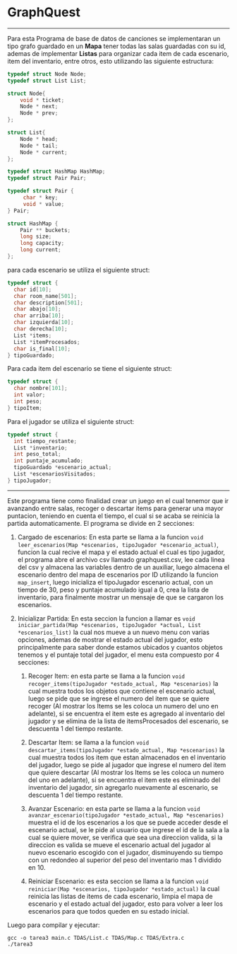 GraphQuest
=====
---
Para esta Programa de base de datos de canciones se implementaran un tipo grafo guardado en un **Mapa** tener todas las salas guardadas con su id, ademas de implementar **Listas**  para organizar cada item de cada escenario, item del inventario, entre otros, esto utilizando las siguiente estructura:
````c
typedef struct Node Node;
typedef struct List List;

struct Node{
    void * ticket; 
    Node * next;
    Node * prev;
};

struct List{
    Node * head;
    Node * tail;
    Node * current;
};
````
````c
typedef struct HashMap HashMap;
typedef struct Pair Pair;

typedef struct Pair {
     char * key;
     void * value;
} Pair;

struct HashMap {
    Pair ** buckets;
    long size;
    long capacity;
    long current;
};
````
para cada escenario se utiliza el siguiente struct:
````c
typedef struct {
  char id[10];           
  char room_name[501];
  char description[501];
  char abajo[10];
  char arriba[10];
  char izquierda[10];
  char derecha[10];       
  List *items; 
  List *itemProcesados;
  char is_final[10]; 
} tipoGuardado;
````
Para cada item del escenario se tiene el siguiente struct:
````c
typedef struct {
  char nombre[101];
  int valor;
  int peso;
} tipoItem;
````
Para el jugador se utiliza el siguiente struct:
````c
typedef struct { 
  int tiempo_restante;
  List *inventario;
  int peso_total;
  int puntaje_acumulado;
  tipoGuardado *escenario_actual;
  List *escenariosVisitados;
} tipoJugador;
````
---
Este programa tiene como finalidad crear un juego en el cual tenemor que ir avanzando entre salas, recoger o descartar items para generar una mayor puntacion, teniendo en cuenta el tiempo, el cual si se acaba se reinicia la partida automaticamente. El programa se divide en 2 secciones:

1. Cargado de escenarios: En esta parte se llama a la funcion `void leer_escenarios(Map *escenarios, tipoJugador *escenario_actual)`, funcion la cual recive el mapa y el estado actual el cual es tipo jugador, el programa abre el archivo csv llamado graphquest.csv, lee cada linea del csv y almacena las variables dentro de un auxiliar, luego almacena el escenario dentro del mapa de escenarios por ID utilizando la funcion `map_insert`, luego inicializa el tipoJugador escenario actual, con un tiempo de 30, peso y puntaje acumulado igual a 0, crea la lista de inventario, para finalmente mostrar un mensaje de que se cargaron los escenarios. 

2. Inicializar Partida: En esta seccion la funcion a llamar es `void iniciar_partida(Map *escenarios, tipoJugador *actual, List *escenarios_list)` la cual nos mueve a un nuevo menu con varias opciones, ademas de mostrar el estado actual del jugador, esto principalmente para saber donde estamos ubicados y cuantos objetos tenemos y el puntaje total del jugador, el menu esta compuesto por 4 secciones:

    1. Recoger Item: en esta parte se llama a la funcion `void recoger_items(tipoJugador *estado_actual, Map *escenarios)` la cual muestra todos los objetos que contiene el escenario actual, luego se pide que se ingrese el numero del item que se quiere recoger (Al mostrar los Items se les coloca un numero del uno en adelante), si se encuentra el item este es agregado al inventario del jugador y se elimina de la lista de itemsProcesados del escenario, se descuenta 1 del tiempo restante.
    
    2. Descartar Item: se llama a la funcion `void descartar_items(tipoJugador *estado_actual, Map *escenarios)` la cual muestra todos los item que estan almacenados en el inventario del jugador, luego se pide al jugador que ingrese el numero del item que quiere descartar (Al mostrar los Items se les coloca un numero del uno en adelante), si se encuentra el item este es eliminado del inventario del jugador, sin agregarlo nuevamente al escenario, se descuenta 1 del tiempo restante.
    
    3. Avanzar Escenario: en esta parte se llama a la funcion `void avanzar_escenario(tipoJugador *estado_actual, Map *escenarios)` muestra el id de los escenarios a los que se puede acceder desde el escenario actual, se le pide al usuario que ingrese el id de la sala a la cual se quiere mover, se verifica que sea una direccion valida, si la direccion es valida se mueve el escenario actual del jugador al nuevo escenario escogido con el jugador, disminuyendo su tiempo con un redondeo al superior del peso del inventario mas 1 dividido en 10.
   
    4. Reiniciar Escenario: es esta seccion se llama a la funcion `void reiniciar(Map *escenarios, tipoJugador *estado_actual)` la cual reinicia las listas de items de cada escenario, limpia el mapa de escenario y el estado actual del jugador, esto para volver a leer los escenarios para que todos queden en su estado inicial.
       
Luego para compilar y ejecutar:

    gcc -o tarea3 main.c TDAS/List.c TDAS/Map.c TDAS/Extra.c
    ./tarea3 
